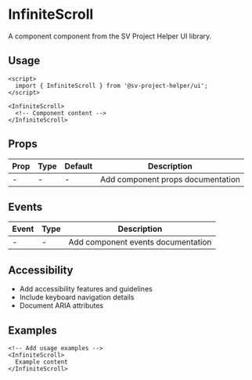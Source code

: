 # InfiniteScroll

A component component from the SV Project Helper UI library.

## Usage

```svelte
<script>
  import { InfiniteScroll } from '@sv-project-helper/ui';
</script>

<InfiniteScroll>
  <!-- Component content -->
</InfiniteScroll>
```

## Props

| Prop | Type | Default | Description |
|------|------|---------|-------------|
| - | - | - | Add component props documentation |

## Events

| Event | Type | Description |
|-------|------|-------------|
| - | - | Add component events documentation |

## Accessibility

- Add accessibility features and guidelines
- Include keyboard navigation details
- Document ARIA attributes

## Examples

```svelte
<!-- Add usage examples -->
<InfiniteScroll>
  Example content
</InfiniteScroll>
```